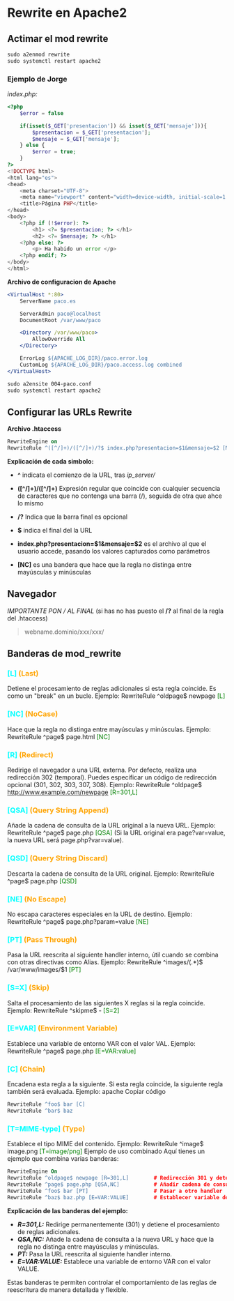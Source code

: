 # Rewrite en Apache2

## Actimar el mod rewrite

```apache
sudo a2enmod rewrite
sudo systemctl restart apache2
```

### Ejemplo de Jorge

*index.php:*

```php
<?php
    $error = false

    if(isset($_GET['presentacion']) && isset($_GET['mensaje'])){
        $presentacion = $_GET['presentacion'];
        $mensaje = $_GET['mensaje'];
    } else {
        $error = true;
    }   
?>
<!DOCTYPE html>
<html lang="es">
<head>
    <meta charset="UTF-8">
    <meta name="viewport" content="width=device-width, initial-scale=1.0">
    <title>Página PHP</title>
</head>
<body>
    <?php if (!$error): ?>
        <h1> <?= $presentacion; ?> </h1>
        <h2> <?= $mensaje; ?> </h1>
    <?php else: ?>
        <p> Ha habido un error </p>
    <?php endif; ?>
</body>
</html>
```

**Archivo de configuracion de Apache**

```apache
<VirtualHost *:80>
    ServerName paco.es

    ServerAdmin paco@localhost
    DocumentRoot /var/www/paco

    <Directory /var/www/paco>
        AllowOverride All
    </Directory>  

    ErrorLog ${APACHE_LOG_DIR}/paco.error.log
    CustomLog ${APACHE_LOG_DIR}/paco.access.log combined
</VirtualHost>
```

```apache
sudo a2ensite 004-paco.conf
sudo systemctl restart apache2
```

## Configurar las URLs Rewrite

**Archivo .htaccess**

```apache
RewriteEngine on
RewriteRule ^([^/]+)/([^/]+)/?$ index.php?presentacion=$1&mensaje=$2 [NC]
```

**Explicación de cada simbolo:**

- **^** indicata el comienzo de la URL, tras *ip_server/*

- **([^/]+)/([^/]+)** Expresión regular que coincide con cualquier secuencia de caracteres que no contenga una barra (/), seguida de otra que ahce lo mismo

- **/?** Indica que la barra final es opcional

- **$** indica el final del la URL

- **index.php?presentacion=$1&mensaje=$2** es el archivo al que el usuario accede, pasando los valores capturados como parámetros

- **[NC]** es una bandera que hace que la regla no distinga entre mayúsculas y minúsculas

## Navegador

*IMPORTANTE PON / AL FINAL* (si has no has puesto el **/?** al final de la regla del .htaccess)

> webname.dominio/xxx/xxx/

## Banderas de mod_rewrite

### <span style="color:cyan;">[L]</span> <span style="color:orange;">(Last)</span>

Detiene el procesamiento de reglas adicionales si esta regla coincide. Es como un "break" en un bucle.
Ejemplo: RewriteRule ^oldpage$ newpage <span style="color:green;">[L]</span>

### <span style="color:cyan;">[NC]</span> <span style="color:orange;">(NoCase)</span>

Hace que la regla no distinga entre mayúsculas y minúsculas.
Ejemplo: RewriteRule ^page$ page.html <span style="color:green;">[NC]</span>

### <span style="color:cyan;">[R]</span> <span style="color:orange;">(Redirect)</span>

Redirige el navegador a una URL externa. Por defecto, realiza una redirección 302 (temporal).
Puedes especificar un código de redirección opcional (301, 302, 303, 307, 308).
Ejemplo: RewriteRule ^oldpage$ <http://www.example.com/newpage> <span style="color:green;">[R=301,L]</span>

### <span style="color:cyan;">[QSA]</span> <span style="color:orange;">(Query String Append)</span>

Añade la cadena de consulta de la URL original a la nueva URL.
Ejemplo: RewriteRule ^page$ page.php <span style="color:green;">[QSA]</span> (Si la URL original era page?var=value, la nueva URL será page.php?var=value).

### <span style="color:cyan;">[QSD]</span> <span style="color:orange;">(Query String Discard)</span>

Descarta la cadena de consulta de la URL original.
Ejemplo: RewriteRule ^page$ page.php <span style="color:green;">[QSD]</span>

### <span style="color:cyan;">[NE]</span> <span style="color:orange;">(No Escape)</span>

No escapa caracteres especiales en la URL de destino.
Ejemplo: RewriteRule ^page$ page.php?param=value <span style="color:green">[NE]</span>

### <span style="color:cyan;">[PT]</span> <span style="color:orange;">(Pass Through)</span>

Pasa la URL reescrita al siguiente handler interno, útil cuando se combina con otras directivas como Alias.
Ejemplo: RewriteRule ^images/(.*)$ /var/www/images/$1 <span style="color:green">[PT]</span>

### <span style="color:cyan;">[S=X]</span> <span style="color:orange;">(Skip)</span>

Salta el procesamiento de las siguientes X reglas si la regla coincide.
Ejemplo: RewriteRule ^skipme$ - <span style="color:green;">[S=2]</span>

### <span style="color:cyan;">[E=VAR]</span> <span style="color:orange;">(Environment Variable)</span>

Establece una variable de entorno VAR con el valor VAL.
Ejemplo: RewriteRule ^page$ page.php <span style="color:green;">[E=VAR:value]</span>

### <span style="color:cyan;">[C]</span> <span style="color:orange;">(Chain)</span>

Encadena esta regla a la siguiente. Si esta regla coincide, la siguiente regla también será evaluada.
Ejemplo:
apache
Copiar código

```apache
RewriteRule ^foo$ bar [C]
RewriteRule ^bar$ baz
```

### <span style="color:cyan;">[T=MIME-type]</span> <span style="color:orange;">(Type)</span>

Establece el tipo MIME del contenido.
Ejemplo: RewriteRule ^image$ image.png <span style="color:green;">[T=image/png]</span>
Ejemplo de uso combinado
Aquí tienes un ejemplo que combina varias banderas:

```apache
RewriteEngine On
RewriteRule ^oldpage$ newpage [R=301,L]        # Redirección 301 y detener procesamiento
RewriteRule ^page$ page.php [QSA,NC]           # Añadir cadena de consulta y no distinguir mayúsculas
RewriteRule ^foo$ bar [PT]                     # Pasar a otro handler
RewriteRule ^baz$ baz.php [E=VAR:VALUE]        # Establecer variable de entorno
```

**Explicación de las banderas del ejemplo:**

- ***R=301,L:*** Redirige permanentemente (301) y detiene el procesamiento de reglas adicionales.
- ***QSA,NC:*** Añade la cadena de consulta a la nueva URL y hace que la regla no distinga entre mayúsculas y minúsculas.
- ***PT:*** Pasa la URL reescrita al siguiente handler interno.
- ***E=VAR:VALUE:*** Establece una variable de entorno VAR con el valor VALUE.

Estas banderas te permiten controlar el comportamiento de las reglas de reescritura de manera detallada y flexible.
